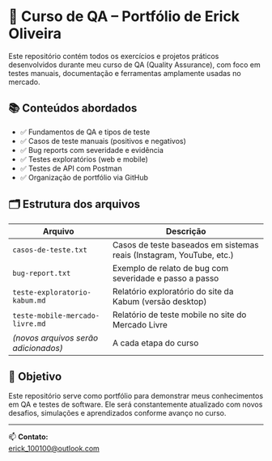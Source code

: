 # 🧪 Curso de QA – Portfólio de Erick Oliveira

Este repositório contém todos os exercícios e projetos práticos desenvolvidos durante meu curso de QA (Quality Assurance), com foco em testes manuais, documentação e ferramentas amplamente usadas no mercado.

## 📚 Conteúdos abordados

- ✅ Fundamentos de QA e tipos de teste
- ✅ Casos de teste manuais (positivos e negativos)
- ✅ Bug reports com severidade e evidência
- ✅ Testes exploratórios (web e mobile)
- ✅ Testes de API com Postman
- ✅ Organização de portfólio via GitHub

## 🗂️ Estrutura dos arquivos

| Arquivo                                | Descrição                                                                 |
|----------------------------------------|---------------------------------------------------------------------------|
| `casos-de-teste.txt`                   | Casos de teste baseados em sistemas reais (Instagram, YouTube, etc.)      |
| `bug-report.txt`                       | Exemplo de relato de bug com severidade e passo a passo                   |
| `teste-exploratorio-kabum.md`          | Relatório exploratório do site da Kabum (versão desktop)                  |
| `teste-mobile-mercado-livre.md`        | Relatório de teste mobile no site do Mercado Livre                        |
| *(novos arquivos serão adicionados)*   | A cada etapa do curso                                                     |

## 📌 Objetivo

Este repositório serve como portfólio para demonstrar meus conhecimentos em QA e testes de software. Ele será constantemente atualizado com novos desafios, simulações e aprendizados conforme avanço no curso.

---

📫 **Contato:**  
erick_100100@outlook.com
